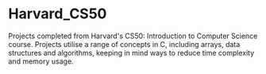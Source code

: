 # Harvard_CS50
Projects completed from Harvard's CS50: Introduction to Computer Science course.
Projects utilise a range of concepts in C, including arrays, data structures and algorithms, keeping in mind ways to reduce time complexity and memory usage.
